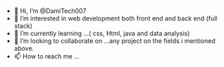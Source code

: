 - 👋 Hi, I’m @DamiTech007
- 👀 I’m interested in web development both front end and back end (full stack)
- 🌱 I’m currently learning ...( css, Html, java and data analysis)
- 💞️ I’m looking to collaborate on ...any project on the fields i mentioned above.
- 📫 How to reach me ...

<!---
DamiTech007/DamiTech007 is a ✨ special ✨ repository because its `README.md` (this file) appears on your GitHub profile.
You can click the Preview link to take a look at your changes.
--->
